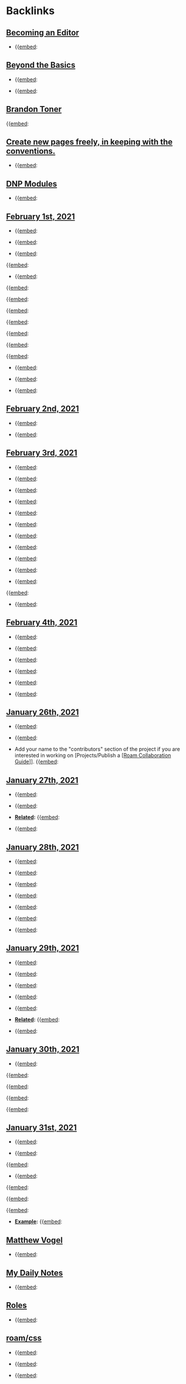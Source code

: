 
# Backlinks
## [Becoming an Editor](<Becoming an Editor.md>)
- {{[embed](<embed.md>):

## [Beyond the Basics](<Beyond the Basics.md>)
- {{[embed](<embed.md>):

- {{[embed](<embed.md>):

## [Brandon Toner](<Brandon Toner.md>)
{{[embed](<embed.md>):

## [Create new pages freely, in keeping with the conventions.](<Create new pages freely, in keeping with the conventions..md>)
- {{[embed](<embed.md>):

## [DNP Modules](<DNP Modules.md>)
- {{[embed](<embed.md>):

## [February 1st, 2021](<February 1st, 2021.md>)
- {{[embed](<embed.md>):

- {{[embed](<embed.md>):

- {{[embed](<embed.md>):

{{[embed](<embed.md>):

- {{[embed](<embed.md>):

{{[embed](<embed.md>):

{{[embed](<embed.md>):

{{[embed](<embed.md>):

{{[embed](<embed.md>):

{{[embed](<embed.md>):

{{[embed](<embed.md>):

{{[embed](<embed.md>):

- {{[embed](<embed.md>):

- {{[embed](<embed.md>):

- {{[embed](<embed.md>):

## [February 2nd, 2021](<February 2nd, 2021.md>)
- {{[embed](<embed.md>):

- {{[embed](<embed.md>):

## [February 3rd, 2021](<February 3rd, 2021.md>)
- {{[embed](<embed.md>):

- {{[embed](<embed.md>):

- {{[embed](<embed.md>):

- {{[embed](<embed.md>):

- {{[embed](<embed.md>):

- {{[embed](<embed.md>):

- {{[embed](<embed.md>):

- {{[embed](<embed.md>):

- {{[embed](<embed.md>):

- {{[embed](<embed.md>):

- {{[embed](<embed.md>):

{{[embed](<embed.md>):

- {{[embed](<embed.md>):

## [February 4th, 2021](<February 4th, 2021.md>)
- {{[embed](<embed.md>):

- {{[embed](<embed.md>):

- {{[embed](<embed.md>):

- {{[embed](<embed.md>):

- {{[embed](<embed.md>):

- {{[embed](<embed.md>):

## [January 26th, 2021](<January 26th, 2021.md>)
-  {{[embed](<embed.md>):

- {{[embed](<embed.md>):

- Add your name to the "contributors" section of the project if you are interested in working on [Projects/Publish a [[Roam Collaboration Guide](<Projects/Publish a [[Roam Collaboration Guide.md>)]]. {{[embed](<embed.md>):

## [January 27th, 2021](<January 27th, 2021.md>)
- {{[embed](<embed.md>):

- {{[embed](<embed.md>):

- **[Related](<Related.md>):** {{[embed](<embed.md>):

- {{[embed](<embed.md>):

## [January 28th, 2021](<January 28th, 2021.md>)
- {{[embed](<embed.md>):

- {{[embed](<embed.md>):

- {{[embed](<embed.md>):

- {{[embed](<embed.md>):

- {{[embed](<embed.md>):

- {{[embed](<embed.md>):

- {{[embed](<embed.md>):

## [January 29th, 2021](<January 29th, 2021.md>)
- {{[embed](<embed.md>):

- {{[embed](<embed.md>):

- {{[embed](<embed.md>):

- {{[embed](<embed.md>):

- {{[embed](<embed.md>):

- **[Related](<Related.md>):** {{[embed](<embed.md>):

- {{[embed](<embed.md>):

## [January 30th, 2021](<January 30th, 2021.md>)
- {{[embed](<embed.md>):

{{[embed](<embed.md>):

{{[embed](<embed.md>):

{{[embed](<embed.md>):

{{[embed](<embed.md>):

## [January 31st, 2021](<January 31st, 2021.md>)
- {{[embed](<embed.md>):

- {{[embed](<embed.md>):

{{[embed](<embed.md>):

- {{[embed](<embed.md>):

{{[embed](<embed.md>):

{{[embed](<embed.md>):

{{[embed](<embed.md>):

- **[Example](<Example.md>):** {{[embed](<embed.md>):

## [Matthew Vogel](<Matthew Vogel.md>)
- {{[embed](<embed.md>):

## [My Daily Notes](<My Daily Notes.md>)
- {{[embed](<embed.md>):

## [Roles](<Roles.md>)
- {{[embed](<embed.md>):

## [roam/css](<roam/css.md>)
- {{[embed](<embed.md>):

- {{[embed](<embed.md>):

- {{[embed](<embed.md>):

